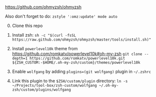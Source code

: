 https://github.com/ohmyzsh/ohmyzsh

Also don't forget to do: `zstyle ':omz:update' mode auto`

0. Clone this repo

1. Install zsh:
`sh -c "$(curl -fsSL https://raw.github.com/ohmyzsh/ohmyzsh/master/tools/install.sh)"`

2. Install `powerlevel10k` theme from https://github.com/romkatv/powerlevel10k#oh-my-zsh
`git clone --depth=1 https://github.com/romkatv/powerlevel10k.git ${ZSH_CUSTOM:-$HOME/.oh-my-zsh/custom}/themes/powerlevel10k`

2. Enable `wolfgang` by adding `plugins=(git wolfgang)` plugin in `~/.zshrc`

2. Link this plugin to the  `$ZSH/custom/plugin` directory:
`ln -s ~/Projects/tool-box/zsh-custom/wolfgang ~/.oh-my-zsh/custom/plugins/wolfgang`
